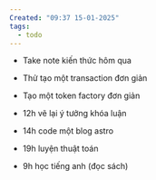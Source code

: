 ```yaml
---
Created: "09:37 15-01-2025"
tags:
  - todo
---
```

- Take note kiến thức hôm qua
- Thử tạo một transaction đơn giản 
- Tạo một token factory đơn giản

- 12h vẽ lại ý tưởng khóa luận
- 14h code một blog astro
- 19h luyện thuật toán
- 9h học tiếng anh (đọc sách) 